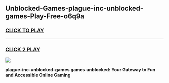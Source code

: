 
## Unblocked-Games-plague-inc-unblocked-games-Play-Free-o6q9a
<h3>
<a href="https://premium76.site?title=plague-inc-unblocked-games&ref=15A">CLICK TO PLAY</a></h3>
<hr>

<h3>
<a href="https://premium76.site?title=plague-inc-unblocked-games&ref=15A">CLICK 2 PLAY</a>
  
</h3>

<a href="https://premium76.site?title=plague-inc-unblocked-games&ref=15A"><img src="https://clearcache.store/games.png"></a>


**plague-inc-unblocked-games games unblocked: Your Gateway to Fun and Accessible Online Gaming**
